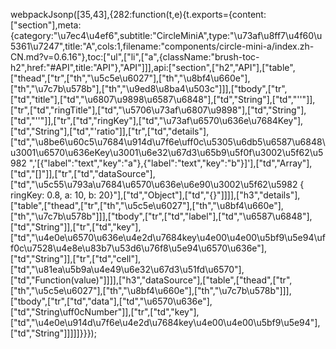 webpackJsonp([35,43],{282:function(t,e){t.exports={content:["section"],meta:{category:"\u7ec4\u4ef6",subtitle:"CircleMiniA",type:"\u73af\u8ff7\u4f60\u5361\u7247",title:"A",cols:1,filename:"components/circle-mini-a/index.zh-CN.md?v=0.6.16"},toc:["ul",["li",["a",{className:"brush-toc-h2",href:"#API",title:"API"},"API"]]],api:["section",["h2","API"],["table",["thead",["tr",["th","\u5c5e\u6027"],["th","\u8bf4\u660e"],["th","\u7c7b\u578b"],["th","\u9ed8\u8ba4\u503c"]]],["tbody",["tr",["td","title"],["td","\u6807\u9898\u6587\u6848"],["td","String"],["td","''"]],["tr",["td","ringTitle"],["td","\u5706\u73af\u6807\u9898"],["td","String"],["td","''"]],["tr",["td","ringKey"],["td","\u73af\u6570\u636e\u7684Key"],["td","String"],["td","'ratio"]],["tr",["td","details"],["td","\u8be6\u60c5\u7684\u914d\u7f6e\uff0c\u5305\u6db5\u6587\u6848\u3001\u6570\u636eKey\u3001\u6e32\u67d3\u65b9\u5f0f\u3002\u5f62\u5982 ",'[{"label":"text","key":"a"},{"label":"text","key":"b"}]'],["td","Array"],["td","[]"]],["tr",["td","dataSource"],["td","\u5c55\u793a\u7684\u6570\u636e\u6e90\u3002\u5f62\u5982 { ringKey: 0.8, a: 10, b: 20}"],["td","Object"],["td","{}"]]]],["h3","details"],["table",["thead",["tr",["th","\u5c5e\u6027"],["th","\u8bf4\u660e"],["th","\u7c7b\u578b"]]],["tbody",["tr",["td","label"],["td","\u6587\u6848"],["td","String"]],["tr",["td","key"],["td","\u4e0e\u6570\u636e\u4e2d\u7684key\u4e00\u4e00\u5bf9\u5e94\uff0c\u7528\u4e8e\u83b7\u53d6\u76f8\u5e94\u6570\u636e"],["td","String"]],["tr",["td","cell"],["td","\u81ea\u5b9a\u4e49\u6e32\u67d3\u51fd\u6570"],["td","Function(value)"]]]],["h3","dataSource"],["table",["thead",["tr",["th","\u5c5e\u6027"],["th","\u8bf4\u660e"],["th","\u7c7b\u578b"]]],["tbody",["tr",["td","data"],["td","\u6570\u636e"],["td","String\uff0cNumber"]],["tr",["td","key"],["td","\u4e0e\u914d\u7f6e\u4e2d\u7684key\u4e00\u4e00\u5bf9\u5e94"],["td","String"]]]]]}}});